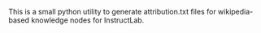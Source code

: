 This is a small python utility to generate attribution.txt files for wikipedia-based knowledge nodes for InstructLab.
